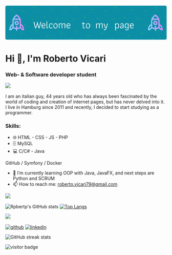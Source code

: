 ![Header](./header.png)

# Hi 👋, I'm Roberto Vicari
### Web- & Software developer student

<!--horizontal divider(gradiant)-->
<img src="https://user-images.githubusercontent.com/73097560/115834477-dbab4500-a447-11eb-908a-139a6edaec5c.gif">

I am an italian guy, 44 years old who has always been fascinated by the world of coding and creation of internet pages, but has never delved into it. I live in Hamburg since 2011 and recently, I decided to start studying as a programmer.

### Skills:  
* 🌐 HTML - CSS - JS - PHP
* 🗄️ MySQL
* 💻 C/C# - Java

GitHub / Symfony / Docker

- 🌱 I’m currently learning OOP with Java, JavaFX, and next steps are Python and SCRUM 
- 📫 How to reach me:  roberto.vicari79@gmail.com 

<!--horizontal divider(gradiant)-->
<img src="https://user-images.githubusercontent.com/73097560/115834477-dbab4500-a447-11eb-908a-139a6edaec5c.gif">

![Rpbertp's GitHub stats](https://github-readme-stats.vercel.app/api?username=Roberto-vic&show_icons=true&theme=tokyonight)  [![Top Langs](https://github-readme-stats.vercel.app/api/top-langs/?username=Roberto-vic)](https://github.com/anuraghazra/github-readme-stats)
<!--horizontal divider(gradiant)-->
<img src="https://user-images.githubusercontent.com/73097560/115834477-dbab4500-a447-11eb-908a-139a6edaec5c.gif">

[<img src='https://cdn.jsdelivr.net/npm/simple-icons@3.0.1/icons/github.svg' alt='github' height='40'>](https://github.com/Roberto-vic)  [<img src='https://cdn.jsdelivr.net/npm/simple-icons@3.0.1/icons/linkedin.svg' alt='linkedin' height='40'>](https://www.linkedin.com/in/roberto-vicari-54330a23a/)  

![GitHub streak stats](https://streak-stats.demolab.com/?user=Roberto-vic)  

![visitor badge](https://visitor-badge.laobi.icu/badge?page_id=Roberto-vic.visitor-badge&left_color=red&right_color=green) 

<!---
Roberto-vic/Roberto-vic is a ✨ special ✨ repository because its `README.md` (this file) appears on your GitHub profile.
You can click the Preview link to take a look at your changes.
--->
